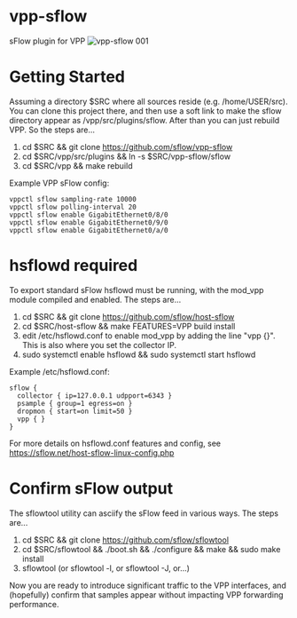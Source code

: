 # vpp-sflow
sFlow plugin for VPP
![vpp-sflow 001](https://github.com/user-attachments/assets/40044f09-4cdc-4e29-9f79-5ba66d2bd124)
# Getting Started
Assuming a directory $SRC where all sources reside (e.g. /home/USER/src). You can clone this project there, and then use a soft link to make the sflow directory appear as /vpp/src/plugins/sflow.  After than you can just rebuild VPP. So the steps are...
1. cd $SRC && git clone https://github.com/sflow/vpp-sflow
2. cd $SRC/vpp/src/plugins && ln -s $SRC/vpp-sflow/sflow
3. cd $SRC/vpp && make rebuild

Example VPP sFlow config:
```
vppctl sflow sampling-rate 10000
vppctl sflow polling-interval 20
vppctl sflow enable GigabitEthernet0/8/0
vppctl sflow enable GigabitEthernet0/9/0
vppctl sflow enable GigabitEthernet0/a/0
```

# hsflowd required
To export standard sFlow hsflowd must be running, with the mod_vpp module compiled and enabled. The steps are...
1. cd $SRC && git clone https://github.com/sflow/host-sflow
2. cd $SRC/host-sflow && make FEATURES=VPP build install
3. edit /etc/hsflowd.conf to enable mod_vpp by adding the line "vpp {}".  This is also where you set the collector IP.
5. sudo systemctl enable hsflowd && sudo systemctl start hsflowd

Example /etc/hsflowd.conf:
```
sflow {
  collector { ip=127.0.0.1 udpport=6343 }
  psample { group=1 egress=on }
  dropmon { start=on limit=50 }
  vpp { }
}

```
For more details on hsflowd.conf features and config, see https://sflow.net/host-sflow-linux-config.php

# Confirm sFlow output
The sflowtool utility can asciify the sFlow feed in various ways. The steps are...
1. cd $SRC && git clone https://github.com/sflow/sflowtool
2. cd $SRC/sflowtool && ./boot.sh && ./configure && make && sudo make install
3. sflowtool (or sflowtool -l, or sflowtool -J, or...)

Now you are ready to introduce significant traffic to the VPP interfaces, and (hopefully) confirm that samples appear without impacting VPP forwarding performance.
